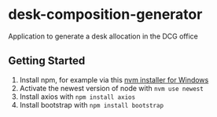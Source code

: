 # desk-composition-generator
Application to generate a desk allocation in the DCG office

## Getting Started
1. Install npm, for example via this
   [nvm installer for Windows](https://github.com/coreybutler/nvm-windows)
2. Activate the newest version of node with `nvm use newest`
3. Install axios with `npm install axios`
4. Install bootstrap with `npm install bootstrap`